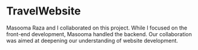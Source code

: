 # TravelWebsite
Masooma Raza and I collaborated on this project. While I focused on the front-end development, Masooma handled the backend. Our collaboration was aimed at deepening our understanding of website development.
